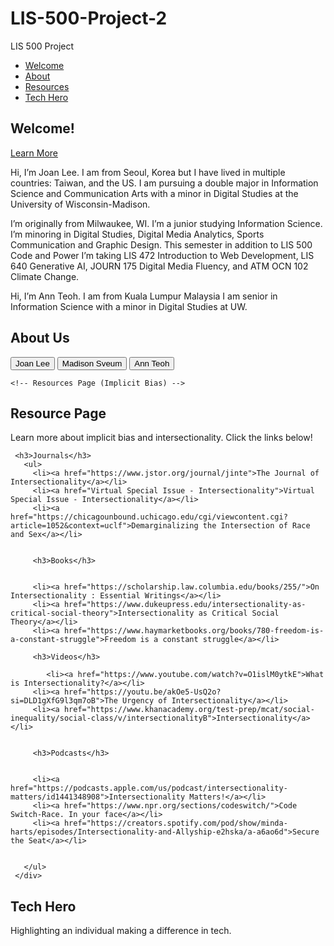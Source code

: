 # LIS-500-Project-2
<!DOCTYPE html>
<html lang="en">
 <head>
   <meta charset="UTF-8" />
   <meta http-equiv="X-UA-Compatible" content="IE=edge" />
   <meta name="viewport" content="width=device-width, initial-scale=1.0" />
   <title>LIS500Project</title>
   <link rel="stylesheet" href="stylepage.css" />
 </head>
 <body>
   <nav>
     <div class="logo">LIS 500 Project</div>
     <ul class="nav-links">
       <li><a href="#Welcome">Welcome</a></li>
       <li><a href="#about">About</a></li>
       <li><a href="#resources">Resources</a></li>
       <li><a href="#tech-hero">Tech Hero</a></li>
      </ul>
   </nav>
    <!-- Splash Page -->
   <section id="home" class="splash">
     <div class="container">
       <h1>Welcome!</h1>
       <a href="#about" class="button">Learn More</a>
     </div>
   </section>

   </div>
      <div id="description">
       <p id="joan" class="description">Hi, I’m Joan Lee. I am from Seoul, Korea but I have lived in multiple countries: Taiwan, and the US. I am pursuing a double major in Information Science and Communication Arts with a minor in Digital Studies at the University of Wisconsin-Madison.</p>
       <p id="madison" class="description">I’m originally from Milwaukee, WI. I’m a junior studying Information Science. I’m minoring in Digital Studies, Digital Media Analytics, Sports Communication and Graphic Design. This semester in addition to LIS 500 Code and Power I’m taking LIS 472 Introduction to Web Development, LIS 640 Generative AI, JOURN 175 Digital Media Fluency, and ATM OCN 102 Climate Change.</p>
       <p id="ann" class="description">Hi, I’m Ann Teoh. I am from Kuala Lumpur Malaysia I am senior in Information Science with a minor in Digital Studies at UW.
       </p>
     </div>
   </div>
 </section>
 
  <script>
   function showDescription(person) {
     document.querySelectorAll('.description').forEach(desc => desc.style.display = 'none');
     document.getElementById(person).style.display = 'block';
   }
 </script>


<!-- About Me Section -->
<section id="about">
   <div class="container">
     <h2>About Us</h2>
      <div class="buttons">
       <button class="profile-btn" onclick="showDescription('joan')">Joan Lee</button>
       <button class="profile-btn" onclick="showDescription('madison')">Madison Sveum</button>
       <button class="profile-btn" onclick="showDescription('ann')">Ann Teoh</button>

    <!-- Resources Page (Implicit Bias) -->
   <section id="resources">
     <div class="container">
       <h2>Resource Page</h2>
       <p>Learn more about implicit bias and intersectionality. Click the links below! </p>


     <h3>Journals</h3>
       <ul>
         <li><a href="https://www.jstor.org/journal/jinte">The Journal of Intersectionality</a></li>
         <li><a href="Virtual Special Issue - Intersectionality">Virtual Special Issue - Intersectionality</a></li>
         <li><a href="https://chicagounbound.uchicago.edu/cgi/viewcontent.cgi?article=1052&context=uclf">Demarginalizing the Intersection of Race and Sex</a></li>


         <h3>Books</h3>


         <li><a href="https://scholarship.law.columbia.edu/books/255/">On Intersectionality : Essential Writings</a></li>
         <li><a href="https://www.dukeupress.edu/intersectionality-as-critical-social-theory">Intersectionality as Critical Social Theory</a></li>
         <li><a href="https://www.haymarketbooks.org/books/780-freedom-is-a-constant-struggle">Freedom is a constant struggle</a></li>
        
         <h3>Videos</h3>

            <li><a href="https://www.youtube.com/watch?v=O1islM0ytkE">What is Intersectionality?</a></li>
         <li><a href="https://youtu.be/akOe5-UsQ2o?si=DLD1gXfG9l3qm7oB">The Urgency of Intersectionality</a></li>
         <li><a href="https://www.khanacademy.org/test-prep/mcat/social-inequality/social-class/v/intersectionalityB">Intersectionality</a></li>


         <h3>Podcasts</h3>


         <li><a href="https://podcasts.apple.com/us/podcast/intersectionality-matters/id1441348908">Intersectionality Matters!</a></li>
         <li><a href="https://www.npr.org/sections/codeswitch/">Code Switch-Race. In your face</a></li>
         <li><a href="https://creators.spotify.com/pod/show/minda-harts/episodes/Intersectionality-and-Allyship-e2hska/a-a6ao6d">Secure the Seat</a></li>


       </ul>
     </div>
   </section>


   <!-- Tech Hero Section -->
   <section id="tech-hero">
     <div class="container">
       <h2>Tech Hero</h2>
       <p>Highlighting an individual making a difference in tech.</p>
     </div>
   </section>

